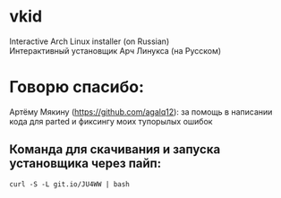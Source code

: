 # vkid
Interactive Arch Linux installer (on Russian) \
Интерактивный установщик Арч Линукса (на Русском)

# Говорю спасибо:
Артёму Мякину (https://github.com/agalq12): за помощь в написании кода для parted и фиксингу моих тупорылых ошибок

## Команда для скачивания и запуска установщика через пайп:
```curl -S -L git.io/JU4WW | bash```
